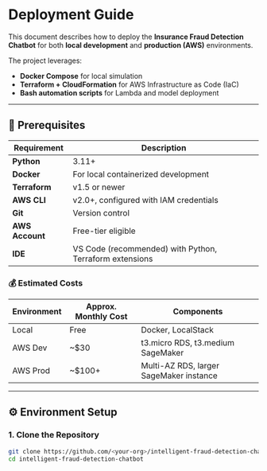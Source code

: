 # Deployment Guide

This document describes how to deploy the **Insurance Fraud Detection Chatbot** for both **local development** and **production (AWS)** environments.

The project leverages:
- **Docker Compose** for local simulation  
- **Terraform + CloudFormation** for AWS Infrastructure as Code (IaC)
- **Bash automation scripts** for Lambda and model deployment

---

## 🧩 Prerequisites

| Requirement | Description |
|--------------|-------------|
| **Python** | 3.11+ |
| **Docker** | For local containerized development |
| **Terraform** | v1.5 or newer |
| **AWS CLI** | v2.0+, configured with IAM credentials |
| **Git** | Version control |
| **AWS Account** | Free-tier eligible |
| **IDE** | VS Code (recommended) with Python, Terraform extensions |

### 💰 Estimated Costs
| Environment | Approx. Monthly Cost | Components |
|--------------|----------------------|-------------|
| Local | Free | Docker, LocalStack |
| AWS Dev | ~$30 | t3.micro RDS, t3.medium SageMaker |
| AWS Prod | ~$100+ | Multi-AZ RDS, larger SageMaker instance |

---

## ⚙️ Environment Setup

### 1. Clone the Repository
```bash
git clone https://github.com/<your-org>/intelligent-fraud-detection-chatbot.git
cd intelligent-fraud-detection-chatbot
